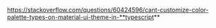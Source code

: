 https://stackoverflow.com/questions/60424596/cant-customize-color-palette-types-on-material-ui-theme-in-**typescript**